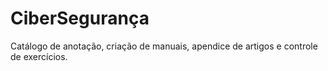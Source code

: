 # CiberSegurança

Catálogo de anotação, criação de manuais, apendice de artigos e controle de exercícios.

